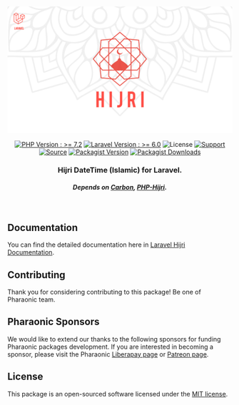<p align="center"><a href="https://pharaonic.io" target="_blank"><img src="https://raw.githubusercontent.com/Pharaonic/logos/main/hijri.jpg"></a></p>

<p align="center">
  <a href="https://php.net" target="_blank"><img src="https://img.shields.io/static/v1?label=PHP&message=%3E=7.2&color=blue&style=flat-square" alt="PHP Version : >= 7.2"></a>
  <a href="https://laravel.com" target="_blank"><img src="https://img.shields.io/static/v1?label=Laravel&message=%3E=6.0&color=F05340&style=flat-square" alt="Laravel Version : >= 6.0"></a>
  <img src="https://img.shields.io/static/v1?label=License&message=MIT&color=brightgreen&style=flat-square" alt="License">
  <a href="https://liberapay.com/Pharaonic" target="_blank"><img src="https://img.shields.io/liberapay/receives/Pharaonic?color=gold&label=Support&style=flat-square" alt="Support"></a>
  <br>
  <a href="https://packagist.org/packages/Pharaonic/laravel-hijri" target="_blank"><img src="https://img.shields.io/static/v1?label=Packagist&message=pharaonic/laravel-hijri&color=blue&logo=packagist&logoColor=white" alt="Source"></a>
  <a href="https://packagist.org/packages/pharaonic/laravel-hijri" target="_blank"><img src="https://poser.pugx.org/pharaonic/laravel-hijri/v" alt="Packagist Version"></a>
  <a href="https://packagist.org/packages/pharaonic/laravel-hijri" target="_blank"><img src="https://poser.pugx.org/pharaonic/laravel-hijri/downloads" alt="Packagist Downloads"></a>
</p>

<h3 align="center">Hijri DateTime (Islamic) for Laravel.</h3>
<h5 align="center">Depends on <a href="https://carbon.nesbot.com/" target="_blank">Carbon</a>, <a href="https://pharaonic.io/package/1-general-php/7-hijri" target="_blank">PHP-Hijri</a>.</h5>
<br>

## Documentation

You can find the detailed documentation here in [Laravel Hijri Documentation](https://pharaonic.io/package/2-laravel/8-hijri).

## Contributing

Thank you for considering contributing to this package! Be one of Pharaonic team.

## Pharaonic Sponsors

We would like to extend our thanks to the following sponsors for funding Pharaonic packages development. If you are interested in becoming a sponsor, please visit the Pharaonic [Liberapay page](https://en.liberapay.com/Pharaonic) or [Patreon page](https://patreon.com/Pharaonic).

## License

This package is an open-sourced software licensed under the [MIT license](https://opensource.org/licenses/MIT).
